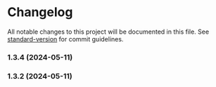 # Changelog

All notable changes to this project will be documented in this file. See [standard-version](https://github.com/conventional-changelog/standard-version) for commit guidelines.

### 1.3.4 (2024-05-11)

### 1.3.2 (2024-05-11)
